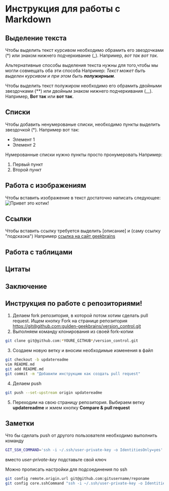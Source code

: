 # Инструкция для работы с Markdown

## Выделение текста
Чтобы выделить текст курсивом необходимо обрамить его звездочками (*) или знаком нижнего подчеркивание (_). Например, *вот так*
_вот так_.

Альтернативные способы выделения текста нужны для того,чтобы мы могли совмещать оба эти способа
Например:
_Текст может быть выделен курсивом и при этом быть **полужирным**_.

Чтобы выделить текст полужиром необходимо его обрамить двойными звездочками (**) или двойным знаком нижнего подчеркивания (__).
Например, **Вот так** или __вот так__.

## Списки

Чтобы добавить ненумерованые списки, необходимо пункты выделить звездочкой (*).
Например вот так:
* Элемент 1
* Элемент 2

Нумерованные списки нужно пункты просто пронумеровать
Например: 
1. Первый пункт
2. Второй пункт
## Работа с изображениям

Чтобы вставить изображение в текст достаточно написать следующее:
![Привет это котик!](Kotik.jpeg)

## Ссылки

Чтобы вставить ссылку требуется выделить [описание] и (саму ссылку "подсказка")
Например [ссылка на сайт geekbrains](https://gb.ru "подсказка")
## Работа с таблицами

## Цитаты

## Заключение

## Инструкция по работе с репозиториями!

1. Делаем fork репозитория, в которой потом хотим сделать pull request. Ищем кнопку Fork на странице репозитория <https://git@github.com:gulden-geekbrains/version_control.git>
2. Выполняем команду клонирования из своей fork-копии
```sh
git clone git@github.com:*YOURE_GITHUB*/version_control.git
```
3. Создаем новую ветку и вносим необходимые изменения в файл
```sh
git checkout -b updatereadme
vim README.md
git add README.md
git commit -m "Добавили инструкцию как создать pull request"
```
4. Делаем push  
```sh
git push --set-upstream origin updatereadme
```
5. Переходим на свою страницу репозитория. Выбираем ветку **updatereadme** и жмем кнопку **Compare & pull request**

## Заметки

Что бы сделать push от другого пользователя необходимо выполнить команду
```sh
GIT_SSH_COMMAND='ssh -i ~/.ssh/user-private-key -o IdentitiesOnly=yes' git push git@github.com:gulden-geekbrains/version_control.git
```

вместо *user-private-key* подставьте свой ключ

Можно прописать настройки для подсоединения по ssh
```sh
git config remote.origin.url git@github.com:gitusername/reponame
git config core.sshCommand "ssh -i ~/.ssh/user-private-key -o IdentitiesOnly=yes"
```